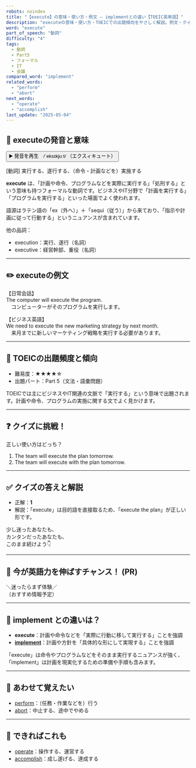 ```yaml
---
robots: noindex
title: "【execute】の意味・使い方・例文 ― implementとの違い【TOEIC英単語】"
description: "executeの意味・使い方・TOEICでの出題傾向をやさしく解説。例文・クイズ付きでimplementとの違いもわかりやすく学べます。"
word: "execute"
part_of_speech: "動詞"
difficulty: "4"
tags:
  - 動詞
  - Part5
  - フォーマル
  - IT
  - 会議
compared_word: "implement"
related_words:
  - "perform"
  - "abort"
next_words:
  - "operate"
  - "accomplish"
last_update: "2025-05-04"
---
```


## 🔰 executeの発音と意味

<button class="play-audio" onclick="playTTS('execute')">
  <span class="play-audio-main">
    ▶️ 発音を再生　/ˈeksɪkjuːt/
  </span>
  <span class="play-audio-sub">
    （エクスィキュート）
  </span>
</button>

[動詞] 実行する、遂行する、（命令・計画などを）実施する

**execute** は、「計画や命令、プログラムなどを実際に実行する」「処刑する」という意味も持つフォーマルな動詞です。ビジネスやIT分野で「計画を実行する」「プログラムを実行する」といった場面でよく使われます。

語源はラテン語の「ex（外へ）」＋「sequi（従う）」から来ており、「指示や計画に従って行動する」というニュアンスが含まれています。

他の品詞：  
- execution：実行、遂行（名詞）
- executive：経営幹部、重役（名詞）

---

## ✏️ executeの例文

【日常会話】  
The computer will execute the program.  
　コンピューターがそのプログラムを実行します。

【ビジネス英語】  
We need to execute the new marketing strategy by next month.  
　来月までに新しいマーケティング戦略を実行する必要があります。

---

## 🎯 TOEICの出題頻度と傾向

- 難易度：★★★★☆
- 出題パート：Part 5（文法・語彙問題）

TOEICでは主にビジネスやIT関連の文脈で「実行する」という意味で出題されます。計画や命令、プログラムの実施に関する文でよく見かけます。

---

## ❓ クイズに挑戦！

正しい使い方はどっち？

1. The team will execute the plan tomorrow.  
2. The team will execute with the plan tomorrow.

---

## ✅ クイズの答えと解説

- 正解：**1**
- 解説：「execute」は目的語を直接取るため、「execute the plan」が正しい形です。

少し迷ったあなたも、  
カンタンだったあなたも、  
このまま続けよう👇️

---

## 🚀 今が英語力を伸ばすチャンス！ (PR)

<div class="info-center">
＼迷ったらまず体験／<br>  
（おすすめ情報予定）
</div>

---

## 🤔  implement との違いは？

- **execute**：計画や命令などを「実際に行動に移して実行する」ことを強調
- **[implement](/word/implement/)**：計画や方針を「具体的な形にして実現する」ことを強調

「execute」は命令やプログラムなどをそのまま実行するニュアンスが強く、「implement」は計画を現実化するための準備や手順も含みます。

---

## 🧩 あわせて覚えたい

- [perform](/word/perform/)：（任務・作業などを）行う
- [abort](/word/abort/)：中止する、途中でやめる

---

## 📖 できればこれも

- [operate](/word/operate/)：操作する、運営する
- [accomplish](/word/accomplish/)：成し遂げる、達成する

<!-- cvid: aid00_bid39 -->
